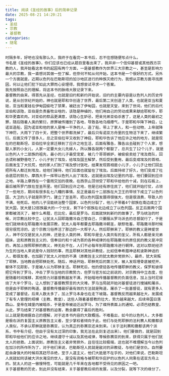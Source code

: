 ```yaml
---
title: 阅读《圣经的故事》后的简单记录
date: 2025-08-21 14:20:21
tags:
- 圣经
- 宗教
- 基督教
categories:
- 随笔
---
```

    时隔多年，好吧也没有那么久，我终于在看完一本书后，忍不住想随便写点什么。
    书名是《圣经的故事》，你们应该也已经从题目里看出来了，我并非一个信仰基督或其他西方宗教的人，我开始看这本书的起因有两个方面，一是基督教作为世界三大宗教之一，甚至是影响力最大的宗教，我一直想对其做一些了解，但奈何不知从何开始，这本书是一个很好的方式。另外一个方面就是，近期以色列在巴勒斯坦的加沙地区进行的种族灭绝行为，我想从宗教方面寻找原因，何以让他们犯下如此大罪而心安理得，我想尝试寻求一个答案。
    我先按照自己的理解，将这本书的脉络大致记录下来。
    基督教的由来，得首先从圣经，也就是旧约和新约开始说，旧约的主要内容是以色列人的历史传说，是从创世纪开始的，神也就是耶和华创造了世界，最后第二天创造了人类，也就是亚当和夏娃，亚当和夏娃在伊甸园偷吃了禁果，被赶出了伊甸园，也就是天堂，来到了世间，他们的后代亚伯和该隐，亚伯是负责畜牧业啥的，该隐是种植的，他们用自己的劳动成果来献给耶和华，耶和华更喜欢肉，对亚伯的祭品更满意，该隐心生妒忌，把亲兄弟亚伯杀害了，这是人类的最初之罪，随后随着人类的繁衍，原罪被传播到了各地，导致各地乌烟瘴气，于是耶和华降下神启，让诺亚造船，因为诺亚和他的家人是唯一干净的人，造了船，带上了家人，和一些动物，上帝就降下神罚，大雨下了四十天，把整个世界都洗掉了，最后只有诺亚方舟里的生物活下来了，继续繁衍。后面又传了很多人，总之亚伯拉罕又收到了神启，耶和华告诉了他应许之地的地方，就是现在的巴勒斯坦，亚伯拉罕全家迁移到了应许之地生活，后面有雅各，雅各出去碰到了个人家，想娶人家的小女儿，人家一定要大女儿先嫁人，所以雅各就两个都娶了，总共生了12个儿子，就是以色列人十二部族的祖先，最小的儿子最受宠爱，被几个哥哥嫉妒，被偷偷卖给了埃及商队，回去谎称被野兽吃了。小儿子到了埃及，给埃及国王解梦，然后受到重用，最后变成埃及的首相，后面发生了大饥荒，他的家人们到了埃及想讨饭吃，结果发现首相是小儿子，小儿子让他们回去把所有人都迁到埃及，给他们接待，他们后面也就留在了埃及。后面持续了好久，他们变成了社会底层的努力，摩西大手一挥带以色列人出了埃及，这就是出埃及记里的内容，他们要回到应许之地，半路上摩西在一个雷雨交加的夜晚，在西奈山顶领受了耶和华给他的十诫，刻在石板上，最后被所罗门放在至圣所里。他们回到应许之地，但是已经有原住民了，他们就开始打仗，占领了一些地方，期间有很多乱七八糟的事情，反正是最后十二部族在大卫王的带领下成立了以色列国，大卫的儿子就是所罗门，建立了至圣所，把以色列国发展得很强大，但是很浪费，导致人的不满，他死后，他的儿子没能统治整个国家，以色列分裂了，他儿子带着4个部族在南边成立了犹大国，犹大是12部族最大的一个分支，剩下8个部族在北边成立了以色列国。反正后面两个国家都被消灭了，被什么希腊，巴比伦，最后是罗马。后面就快到新约的故事了，罗马统治的时候，对宗教比较中立，让犹太人回耶路撒冷自己管自己，只要服从罗马派去的总督就行了，于是他们就继续在耶路撒冷发展宗教，犹太人每年都要去耶路撒冷朝圣，献祭牲畜，耶路撒冷那时候很穷很荒凉的，这个宗教习俗养活了那边的一大帮子人。然后耶稣来了。耶稣的教义是神爱世人，神不仅仅是犹太人的神，还是全人类的神，耶和华是全人类共有的圣父，所有人都是亲兄弟姐妹，这和原教旨主义的、信奉旧约和十诫为首的各种戒律的在耶路撒冷的原住民的教义是冲突的，再加上按照耶稣的教义，神无处不在，人们不必每年到耶路撒冷进行朝拜，这对以祭祀经济为生的当地人来说是夺人钱财的事，而且耶稣对其他异教徒，比如信奉希腊神话和波斯神话的人，都很友善，也加剧了犹太人对他的不满（原教旨主义的犹太教非常排外），最终，犹大背叛了耶稣，当地教会把耶稣处死。随后，神话开始，耶稣死后的第三天，被人发现埋骨底被挖开，躯体不见踪影，于是被人认为耶稣复活。耶稣死后，他的使徒各地传播耶稣的教义，保罗和彼得把它传到了罗马，冲击了罗马当地的宗教势力，但罗马官方如之前说的，对宗教持中立态度，但是随着时间推移，其他势力对基督教越发不满，开始暗地传播基督教的负面信息，加上当时尼禄烧了大半个罗马，让人想到了基督教预言的大灾难，罗马当局就开始对基督徒进行搜捕和屠杀，但是由于耶稣的殉道，基督教传播最好最有效的方法就是殉道，屠杀了一批基督徒，就有更多人变成了基督徒，后来人数太多了，加上罗马本身也在走下坡路，基督教反而越来越壮大，发展成了有专人管理的规模（主教、教皇），这些人随着基督教的壮大，势力越来越大，后续帝国日落西山，皇帝在城堡内被暗杀，于是皇帝被迫迁出罗马，为了维持表面上的通知，必须巴结教皇，从此，罗马结束了对基督教的迫害，教会赢得了最后的胜利。
    以上就是我根据自己的理解，对于这本书内容的大致概括。不难看出，如今的以色列人，大多都是极右派的复国主义原教旨主义者，至少掌权者倾向于此，他们与处死耶稣的法利赛人和撒都该人类似，不承认耶稣就是弥赛亚，认为真正的弥赛亚还未到来。（关于法利赛和撒都该两个派系，书中有介绍，但由于没有太过深的印象，我无法在此刻复述出来）。他们要做的，就是回到耶和华给他们的应许之地，继续遵守十诫以及其他戒律，等候弥赛亚的到来，获得只属于他们犹太人的拯救。上面说到，原教旨主义者非常排外，且往往比较极端，这也就不难理解当今以色列在加沙的所作所为了，对于他们来说，巴勒斯坦人民就是敌对的异教徒，与他们是世仇，自然要趁自身强大的时候将其赶尽杀绝，至于人道主义，他们大抵是不在乎的，对他们来说，巴勒斯坦人民就如同该被大洪水淹没的世人，是没有资格与被耶和华庇护的以色列人同乘在诺亚方舟上的。犹太人的这一傲慢特性，可能就是几千年来在各地都不受待见的原因之一吧。
    关于基督教的历史，到此并没有结束，关于基督教后续的发展，以及分裂，就等下次的缘分了。

